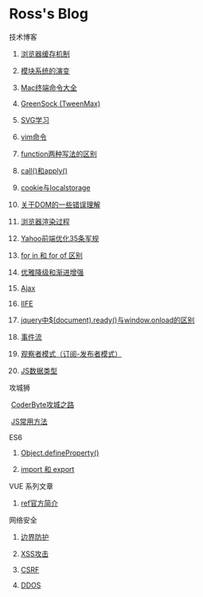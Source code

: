# Ross's Blog
技术博客

1. [浏览器缓存机制](https://github.com/wenbingyan/Blog/issues/1)

2. [模块系统的演变](https://github.com/wenbingyan/Blog/issues/3)

3. [Mac终端命令大全](https://github.com/wenbingyan/Blog/issues/4)

4. [GreenSock (TweenMax)](https://github.com/wenbingyan/Blog/issues/5)

5. [SVG学习](https://github.com/wenbingyan/Blog/issues/6)

6. [vim命令](https://github.com/wenbingyan/Blog/issues/7)

7. [function两种写法的区别](https://github.com/wenbingyan/Blog/issues/20)

8. [call()和apply()](https://github.com/wenbingyan/Blog/issues/22)

9. [cookie与localstorage](https://github.com/wenbingyan/Blog/issues/27)

10. [关于DOM的一些错误理解](https://github.com/wenbingyan/Blog/issues/28)

11. [浏览器渲染过程](https://github.com/wenbingyan/Blog/issues/29)

12. [Yahoo前端优化35条军规](https://github.com/wenbingyan/Blog/issues/30)

13. [for in 和 for of 区别](https://github.com/wenbingyan/Blog/issues/31)

14. [优雅降级和渐进增强](https://github.com/wenbingyan/Blog/issues/32)

15. [Ajax](https://github.com/wenbingyan/Blog/issues/36)

16. [IIFE](https://github.com/wenbingyan/Blog/issues/37)

17. [jquery中$(document).ready()与window.onload的区别](https://github.com/wenbingyan/Blog/issues/39)

18. [事件流](https://github.com/wenbingyan/Blog/issues/40)

19. [观察者模式（订阅-发布者模式）](https://github.com/wenbingyan/Blog/issues/41)

20. [JS数据类型](https://github.com/wenbingyan/Blog/issues/43)

攻城狮

  [CoderByte攻城之路](https://github.com/wenbingyan/Blog/issues/8)
  
  [JS常用方法](https://github.com/wenbingyan/Blog/issues/33)

ES6

1. [Object.defineProperty()](https://github.com/wenbingyan/Blog/issues/25)

2. [import 和 export](https://github.com/wenbingyan/Blog/issues/42)
  
VUE 系列文章

1. [ref官方简介](https://github.com/wenbingyan/Blog/issues/21)

网络安全

1. [边界防护](https://github.com/wenbingyan/Blog/issues/23)

2. [XSS攻击](https://github.com/wenbingyan/Blog/issues/2)

3. [CSRF](https://github.com/wenbingyan/Blog/issues/24)

4. [DDOS](https://github.com/wenbingyan/Blog/issues/26)


